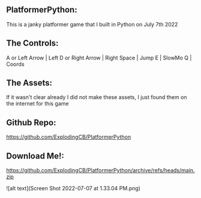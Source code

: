 PlatformerPython:
--------------------------
This is a janky platformer game that I built in Python on July 7th 2022

The Controls:
--------------------------
A or Left Arrow | Left
D or Right Arrow | Right 
Space | Jump 
E | SlowMo 
Q | Coords

The Assets:
--------------------------
If it wasn't clear already I did not make these assets, I just found them on the internet for this game

Github Repo:
--------------------------
https://github.com/ExplodingCB/PlatformerPython

Download Me!:
--------------------------
https://github.com/ExplodingCB/PlatformerPython/archive/refs/heads/main.zip

![alt text](Screen Shot 2022-07-07 at 1.33.04 PM.png)
